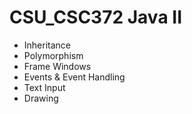 # CSU_CSC372 Java II

* Inheritance
* Polymorphism
* Frame Windows
* Events & Event Handling
* Text Input
* Drawing



